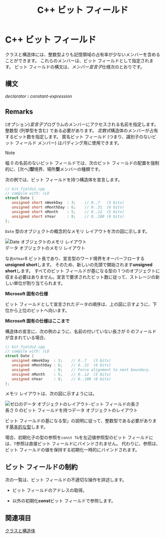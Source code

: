 ﻿---
title: C++ ビット フィールド
ms.date: 11/19/2018
helpviewer_keywords:
- bitfields [C++]
- fields [C++], bit
- bit fields
ms.assetid: 6f4b62e3-cc1d-4e5d-bf34-05904104f71a
ms.openlocfilehash: 747920378472cc091928a080e303a0543e287aaa
ms.sourcegitcommit: 0ab61bc3d2b6cfbd52a16c6ab2b97a8ea1864f12
ms.translationtype: MT
ms.contentlocale: ja-JP
ms.lasthandoff: 04/23/2019
ms.locfileid: "62154718"
---
# <a name="c-bit-fields"></a>C++ ビット フィールド

クラスと構造体には、整数型よりも記憶領域の占有率が少ないメンバーを含めることができます。 これらのメンバーは、ビット フィールドとして指定されます。 ビット フィールドの構文は、*メンバー宣言子*仕様次のとおりです。

## <a name="syntax"></a>構文

*declarator* **:** *constant-expression*

## <a name="remarks"></a>Remarks

(オプション)*宣言子*プログラムのメンバーにアクセスされる名前を指定します。 整数型 (列挙型を含む) である必要があります。 *定数式*構造体のメンバーが占有するビット数を指定します。 匿名ビット フィールド (つまり、識別子のないビット フィールド メンバー) はパディング用に使用できます。

> [!NOTE]
> 幅 0 の名前のないビット フィールドでは、次のビット フィールドの配置を強制的に、[次へ]**型**境界、場所**型**メンバーの種類です。

次の例では、ビット フィールドを持つ構造体を宣言します。

```cpp
// bit_fields1.cpp
// compile with: /LD
struct Date {
   unsigned short nWeekDay  : 3;    // 0..7   (3 bits)
   unsigned short nMonthDay : 6;    // 0..31  (6 bits)
   unsigned short nMonth    : 5;    // 0..12  (5 bits)
   unsigned short nYear     : 8;    // 0..100 (8 bits)
};
```

`Date` 型のオブジェクトの概念的なメモリ レイアウトを次の図に示します。

![Date オブジェクトのメモリ レイアウト](../cpp/media/vc38uq1.png "日オブジェクトのメモリ レイアウト") <br/>
データ オブジェクトのメモリ レイアウト

なお`nYear`8 ビット長であり、宣言型のワード境界をオーバーフローする**unsigned** **short**します。 そのため、新しいの先頭で開始されます**unsigned** **short**します。 すべてのビット フィールドが基になる型の 1 つのオブジェクトに収まる必要はありません。宣言で要求されたビット数に従って、ストレージの新しい単位が割り当てられます。

**Microsoft 固有の仕様**

ビット フィールドとして宣言されたデータの順序は、上の図に示すように、下位から上位のビットへ向います。

**Microsoft 固有の仕様はここまで**

構造体の宣言に、次の例のように、名前の付いていない長さが 0 のフィールドが含まれている場合、

```cpp
// bit_fields2.cpp
// compile with: /LD
struct Date {
   unsigned nWeekDay  : 3;    // 0..7   (3 bits)
   unsigned nMonthDay : 6;    // 0..31  (6 bits)
   unsigned           : 0;    // Force alignment to next boundary.
   unsigned nMonth    : 5;    // 0..12  (5 bits)
   unsigned nYear     : 8;    // 0..100 (8 bits)
};
```

メモリ レイアウトは、次の図に示すようには。

![ゼロのデータ オブジェクトのレイアウト&#45;ビット フィールドの長さ](../cpp/media/vc38uq2.png "0 でレイアウトの Date オブジェクト&#45;ビット フィールドの長さ") <br/>
長さ 0 のビット フィールドを持つデータ オブジェクトのレイアウト

ビット フィールドの基になる型」の説明に従って、整数型である必要があります[基本的な型](../cpp/fundamental-types-cpp.md)します。

場合、初期化子の型の参照を`const T&`を左辺値参照型のビット フィールドには、`T`参照は直接ビット フィールドにバインドされません。 代わりに、参照は、ビット フィールドの値を保持する初期化一時的にバインドされます。

## <a name="restrictions-on-bit-fields"></a>ビット フィールドの制約

次の一覧は、ビット フィールドの不適切な操作を詳述します。

- ビット フィールドのアドレスの取得。

- 以外の初期化**const**ビット フィールドで参照します。

## <a name="see-also"></a>関連項目

[クラスと構造体](../cpp/classes-and-structs-cpp.md)